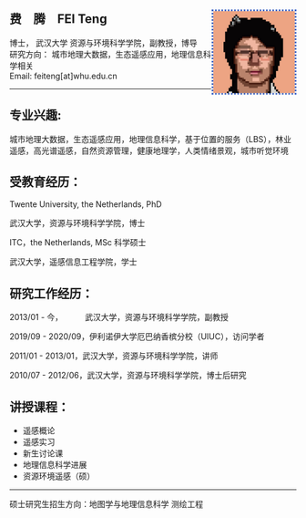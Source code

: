 ## 费&ensp;&ensp;腾&ensp;&ensp;FEI Teng [<img src='img\icon.jpg' style=' float:right; width:150px;height: px'/>](http://47.101.135.251:4396/#/)   


博士， 武汉大学 资源与环境科学学院，副教授，博导  
研究方向： 城市地理大数据，生态遥感应用，地理信息科学相关  
Email: feiteng[at]whu.edu.cn  

---

## 专业兴趣: 
城市地理大数据，生态遥感应用，地理信息科学，基于位置的服务（LBS），林业遥感，高光谱遥感，自然资源管理，健康地理学，人类情绪景观，城市听觉环境 


## 受教育经历：

Twente University, the Netherlands, PhD  

武汉大学，资源与环境科学学院，博士  

ITC，the Netherlands, MSc 科学硕士  

武汉大学，遥感信息工程学院，学士  

## 研究工作经历：

2013/01 - 今，&ensp;&ensp;&ensp;&ensp;&ensp;
武汉大学，资源与环境科学学院，副教授  

2019/09 - 2020/09，伊利诺伊大学厄巴纳香槟分校（UIUC），访问学者  

2011/01 - 2013/01，武汉大学，资源与环境科学学院，讲师  

2010/07 - 2012/06，武汉大学，资源与环境科学学院，博士后研究  

## 讲授课程：

- 遥感概论
- 遥感实习
- 新生讨论课
- 地理信息科学进展
- 资源环境遥感（硕）

---

硕士研究生招生方向：地图学与地理信息科学 测绘工程
